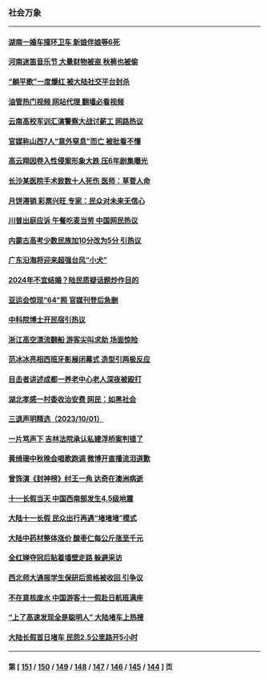 ### 社会万象
---
#### [湖南一婚车撞环卫车 新娘伴娘等6死](../../pages/ncid282/n14087899.md?10042045) 
#### [河南迷笛音乐节 大量财物被盗 秋裤也被偷](../../pages/ncid282/n14087820.md?10042045) 
#### [“躺平歌”一度爆红 被大陆社交平台封杀](../../pages/ncid282/n14087762.md?10042045) 
#### [油管热门视频 网站代理 翻墙必看视频](http://138.2.39.72:81/youtube.html?epic-marker?10042045)
#### [云南高校军训汇演警察大战讨薪工 网路热议](../../pages/ncid282/n14087686.md?10042045) 
#### [官媒称山西7人“意外窒息”而亡 被批看不懂](../../pages/ncid282/n14087659.md?10042045) 
#### [高云翔因卷入性侵案形象大跌 压6年剧集曝光](../../pages/ncid282/n14087587.md?10042045) 
#### [长沙某医院手术致数十人死伤 医师：草菅人命](../../pages/ncid282/n14087483.md?10042045) 
#### [月饼滞销 彩票兴旺 专家：民众对未来无信心](../../pages/ncid282/n14087156.md?10042045) 
#### [川普出庭应诉 午餐吃麦当劳 中国网民热议](../../pages/ncid282/n14087309.md?10042045) 
#### [内蒙古高考少数民族加10分改为5分 引热议](../../pages/ncid282/n14087310.md?10042045) 
#### [广东沿海将迎来超强台风“小犬”](../../pages/ncid282/n14087262.md?10042045) 
#### [2024年不宜结婚？陆民质疑话题炒作目的](../../pages/ncid282/n14087223.md?10042045) 
#### [亚运会惊现“64”照 官媒刊登后急删](../../pages/ncid282/n14087020.md?10042045) 
#### [中科院博士开民宿引热议](../../pages/ncid282/n14087100.md?10042045) 
#### [浙江高空漂流翻船 游客尖叫求助 场面惊险](../../pages/ncid282/n14087036.md?10042045) 
#### [范冰冰亮相西班牙影展闭幕式 造型引两极反应](../../pages/ncid282/n14086919.md?10042045) 
#### [目击者讲述成都一养老中心老人深夜被殴打](../../pages/ncid282/n14086507.md?10042045) 
#### [湖北孝感一村委收治安费 网民：如黑社会](../../pages/ncid282/n14086443.md?10042045) 
#### [三退声明精选（2023/10/01）](../../pages/ncid282/n14086298.md?10042045) 
#### [一片骂声下 吉林法院承认私建浮桥案判错了](../../pages/ncid282/n14086111.md?10042045) 
#### [黄绮珊中秋晚会唱歌跑调 微博开直播流泪道歉](../../pages/ncid282/n14086050.md?10042045) 
#### [曾饰演《封神榜》纣王一角 达奇在澳洲病逝](../../pages/ncid282/n14086077.md?10042045) 
#### [十一长假当天 中国西南部发生4.5级地震](../../pages/ncid282/n14085986.md?10042045) 
#### [大陆十一长假 民众出行再遇“堵堵堵”模式](../../pages/ncid282/n14085912.md?10042045) 
#### [大陆中药材整体涨价 酸枣仁每公斤涨至千元](../../pages/ncid282/n14085677.md?10042045) 
#### [全红婵夺冠后贴着墙壁走路 躲避采访](../../pages/ncid282/n14085782.md?10042045) 
#### [西北师大通报学生保研后资格被收回 引争议](../../pages/ncid282/n14085517.md?10042045) 
#### [不在意核废水 中国游客十一假赴日航班满座](../../pages/ncid282/n14085433.md?10042045) 
#### [“上了高速发现全是聪明人” 大陆堵车上热搜](../../pages/ncid282/n14085303.md?10042045) 
#### [大陆长假首日堵车 民怨2.5公里路开5小时](../../pages/ncid282/n14085399.md?10042045) 

---
#### 第 [ [151](./151.md?10042045) / [150](./150.md?10042045) / [149](./149.md?10042045) / [148](./148.md?10042045) / [147](./147.md?10042045) / [146](./146.md?10042045) / [145](./145.md?10042045) / [144](./144.md?10042045) ] 页
